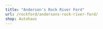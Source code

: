 ```yaml
---
title: "Anderson's Rock River Ford"
url: /rockford/andersons-rock-river-ford/
shop: Autohaus
---
```

